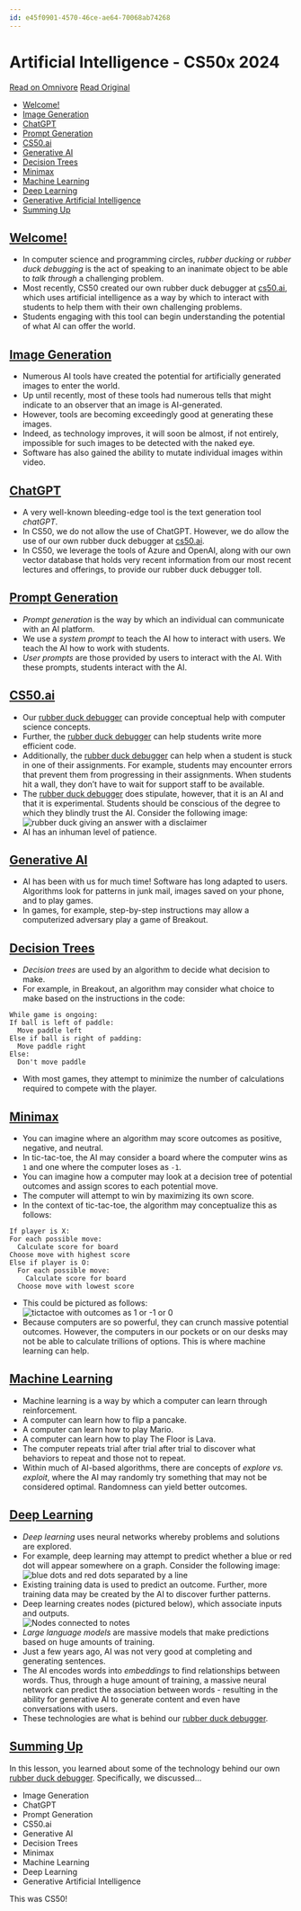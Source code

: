 ```yaml
---
id: e45f0901-4570-46ce-ae64-70068ab74268
---
```


# Artificial Intelligence - CS50x 2024
[Read on Omnivore](https://omnivore.app/me/https-cs-50-harvard-edu-x-2024-notes-ai-1904455244a)
[Read Original](https://cs50.harvard.edu/x/2024/notes/ai/)

* [Welcome!](#welcome)
* [Image Generation](#image-generation)
* [ChatGPT](#chatgpt)
* [Prompt Generation](#prompt-generation)
* [CS50.ai](#cs50ai)
* [Generative AI](#generative-ai)
* [Decision Trees](#decision-trees)
* [Minimax](#minimax)
* [Machine Learning](#machine-learning)
* [Deep Learning](#deep-learning)
* [Generative Artificial Intelligence](#generative-artificial-intelligence)
* [Summing Up](#summing-up)

## [Welcome!](#welcome)

* In computer science and programming circles, _rubber ducking_ or _rubber duck debugging_ is the act of speaking to an inanimate object to be able to _talk through_ a challenging problem.
* Most recently, CS50 created our own rubber duck debugger at [cs50.ai](https://cs50.ai/), which uses artificial intelligence as a way by which to interact with students to help them with their own challenging problems.
* Students engaging with this tool can begin understanding the potential of what AI can offer the world.

## [Image Generation](#image-generation)

* Numerous AI tools have created the potential for artificially generated images to enter the world.
* Up until recently, most of these tools had numerous tells that might indicate to an observer that an image is AI-generated.
* However, tools are becoming exceedingly good at generating these images.
* Indeed, as technology improves, it will soon be almost, if not entirely, impossible for such images to be detected with the naked eye.
* Software has also gained the ability to mutate individual images within video.

## [ChatGPT](#chatgpt)

* A very well-known bleeding-edge tool is the text generation tool _chatGPT_.
* In CS50, we do not allow the use of ChatGPT. However, we do allow the use of our own rubber duck debugger at [cs50.ai](https://cs50.ai/).
* In CS50, we leverage the tools of Azure and OpenAI, along with our own vector database that holds very recent information from our most recent lectures and offerings, to provide our rubber duck debugger toll.

## [Prompt Generation](#prompt-generation)

* _Prompt generation_ is the way by which an individual can communicate with an AI platform.
* We use a _system prompt_ to teach the AI how to interact with users. We teach the AI how to work with students.
* _User prompts_ are those provided by users to interact with the AI. With these prompts, students interact with the AI.

## [CS50.ai](#cs50ai)

* Our [rubber duck debugger](https://cs50.ai/) can provide conceptual help with computer science concepts.
* Further, the [rubber duck debugger](https://cs50.ai/) can help students write more efficient code.
* Additionally, the [rubber duck debugger](https://cs50.ai/) can help when a student is stuck in one of their assignments. For example, students may encounter errors that prevent them from progressing in their assignments. When students hit a wall, they don’t have to wait for support staff to be available.
* The [rubber duck debugger](https://cs50.ai/) does stipulate, however, that it is an AI and that it is experimental. Students should be conscious of the degree to which they blindly trust the AI. Consider the following image:  
![rubber duck giving an answer with a disclaimer](https://proxy-prod.omnivore-image-cache.app/0x0,sP8Hg3t1yJku6h78DeMyPnm54XvzGET7LY6vWRgnq_jk/https://cs50.harvard.edu/x/2024/notes/ai/cs50AiLectureSlide060.png)
* AI has an inhuman level of patience.

## [Generative AI](#generative-ai)

* AI has been with us for much time! Software has long adapted to users. Algorithms look for patterns in junk mail, images saved on your phone, and to play games.
* In games, for example, step-by-step instructions may allow a computerized adversary play a game of Breakout.

## [Decision Trees](#decision-trees)

* _Decision trees_ are used by an algorithm to decide what decision to make.
* For example, in Breakout, an algorithm may consider what choice to make based on the instructions in the code:  
```vbscript  
While game is ongoing:  
If ball is left of paddle:  
  Move paddle left  
Else if ball is right of padding:  
  Move paddle right  
Else:  
  Don't move paddle  
```
* With most games, they attempt to minimize the number of calculations required to compete with the player.

## [Minimax](#minimax)

* You can imagine where an algorithm may score outcomes as positive, negative, and neutral.
* In tic-tac-toe, the AI may consider a board where the computer wins as `1` and one where the computer loses as `-1`.
* You can imagine how a computer may look at a decision tree of potential outcomes and assign scores to each potential move.
* The computer will attempt to win by maximizing its own score.
* In the context of tic-tac-toe, the algorithm may conceptualize this as follows:  
```sqf  
If player is X:  
For each possible move:  
  Calculate score for board  
Choose move with highest score  
Else if player is O:  
  For each possible move:  
    Calculate score for board  
  Choose move with lowest score  
```
* This could be pictured as follows:  
![tictactoe with outcomes as 1 or -1 or 0](https://proxy-prod.omnivore-image-cache.app/0x0,sEYSSmPIzVQpNVSHWsMyo_rCJ5vUTxFqu-UlBrc9v0RQ/https://cs50.harvard.edu/x/2024/notes/ai/cs50AiLectureSlide132.png)
* Because computers are so powerful, they can crunch massive potential outcomes. However, the computers in our pockets or on our desks may not be able to calculate trillions of options. This is where machine learning can help.

## [Machine Learning](#machine-learning)

* Machine learning is a way by which a computer can learn through reinforcement.
* A computer can learn how to flip a pancake.
* A computer can learn how to play Mario.
* A computer can learn how to play The Floor is Lava.
* The computer repeats trial after trial after trial to discover what behaviors to repeat and those not to repeat.
* Within much of AI-based algorithms, there are concepts of _explore vs. exploit_, where the AI may randomly try something that may not be considered optimal. Randomness can yield better outcomes.

## [Deep Learning](#deep-learning)

* _Deep learning_ uses neural networks whereby problems and solutions are explored.
* For example, deep learning may attempt to predict whether a blue or red dot will appear somewhere on a graph. Consider the following image:  
![blue dots and red dots separated by a line](https://proxy-prod.omnivore-image-cache.app/0x0,smtnb3R1slvgHa6vxQnxdCArJOqsYU61azLklqJGB5pI/https://cs50.harvard.edu/x/2024/notes/ai/cs50AiLectureSlide208.png)
* Existing training data is used to predict an outcome. Further, more training data may be created by the AI to discover further patterns.
* Deep learning creates nodes (pictured below), which associate inputs and outputs.  
![Nodes connected to notes](https://proxy-prod.omnivore-image-cache.app/0x0,s5ArtXUF2yWpCGx6ZrDwlvr4CQih6oH4lTWrRpJl89Gs/https://cs50.harvard.edu/x/2024/notes/ai/cs50AiLectureSlide210.png)
* _Large language models_ are massive models that make predictions based on huge amounts of training.
* Just a few years ago, AI was not very good at completing and generating sentences.
* The AI encodes words into _embeddings_ to find relationships between words. Thus, through a huge amount of training, a massive neural network can predict the association between words - resulting in the ability for generative AI to generate content and even have conversations with users.
* These technologies are what is behind our [rubber duck debugger](https://cs50.ai/).

## [Summing Up](#summing-up)

In this lesson, you learned about some of the technology behind our own [rubber duck debugger](https://cs50.ai/). Specifically, we discussed…

* Image Generation
* ChatGPT
* Prompt Generation
* CS50.ai
* Generative AI
* Decision Trees
* Minimax
* Machine Learning
* Deep Learning
* Generative Artificial Intelligence

This was CS50!

